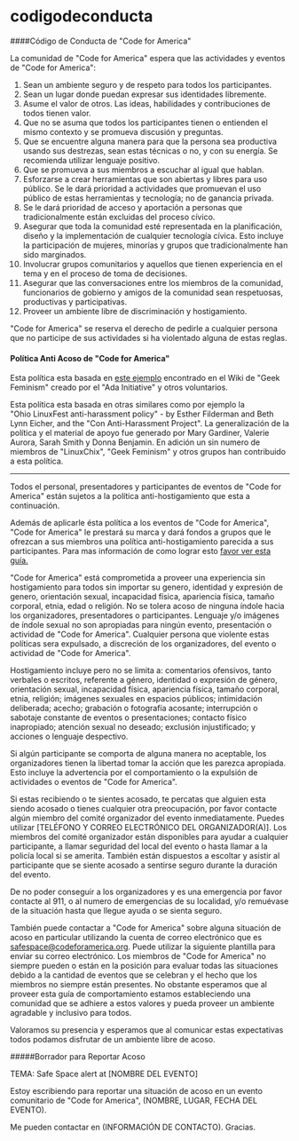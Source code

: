 codigodeconducta
=============

####Código de Conducta de "Code for America"

La comunidad de "Code for America" espera que las actividades y eventos de "Code for America":

1. Sean un ambiente seguro y de respeto para todos los participantes.
2. Sean un lugar donde puedan expresar sus identidades libremente.
3. Asume el valor de otros. Las ideas, habilidades y contribuciones de todos tienen valor.
4. Que no se asuma que todos los participantes tienen o entienden el mismo contexto y se promueva discusión y preguntas.
5. Que se encuentre alguna manera para que la persona sea productiva usando sus destrezas, sean estas técnicas o no, y con su energía. Se recomienda utilizar lenguaje positivo.
6. Que se promueva a sus miembros a escuchar al igual que hablan.
7. Esforzarse a crear herramientas que son abiertas y libres para uso público. Se le dará prioridad a actividades que promuevan el uso público de estas herramientas y tecnología; no de ganancia privada.
8. Se le dará prioridad de acceso y aportación a personas que tradicionalmente están excluidas del proceso cívico.
9. Asegurar que toda la comunidad esté representada en la planificación, diseño y la implementación de cualquier tecnología cívica. Esto incluye la participación de mujeres, minorías y grupos que tradicionalmente han sido marginados.
10. Involucrar grupos comunitarios y aquellos que tienen experiencia en el tema y en el proceso de toma de decisiones.
11. Asegurar que las conversaciones entre los miembros de la comunidad, funcionarios de gobierno y amigos de la comunidad sean respetuosas, productivas y participativas.
12. Proveer un ambiente libre de discriminación y hostigamiento.

"Code for America" se reserva el derecho de pedirle a cualquier persona que no participe de sus actividades si ha violentado alguna de estas reglas.


#### Política Anti Acoso de "Code for America"

Esta política esta basada en [este ejemplo](http://geekfeminism.wikia.com/wiki/Conference_anti-harassment/Policy) encontrado en el Wiki de "Geek Feminism" creado por el "Ada Initiative" y otros voluntarios.

Esta política esta basada en otras similares como por ejemplo la  
"Ohio LinuxFest anti-harassment policy" - by Esther Filderman and Beth Lynn Eicher, and the "Con Anti-Harassment Project". La generalización de la política y el material de apoyo fue generado por Mary Gardiner, Valerie Aurora, Sarah Smith y Donna Benjamin. En adición un sin numero de miembros de "LinuxChix", "Geek Feminism" y otros grupos han contribuido a esta política.

* * * 

Todos el personal, presentadores y participantes de eventos de "Code for America" están sujetos a la política anti-hostigamiento que esta a continuación.

Además de aplicarle ésta política a los eventos de "Code for America", "Code for America" le prestará su marca y dará fondos a grupos que le ofrezcan a sus miembros una política anti-hostigamiento parecida a sus participantes. Para mas información de como lograr esto [favor ver esta guía.](https://docs.google.com/a/codeforamerica.org/document/d/1Zg2FDt7awgfCmdcbzMwKHMb1A7KDOhs_z7ibCb3TLLQ/edit)

"Code for America" está comprometida a proveer una experiencia sin hostigamiento para todos sin importar su genero, identidad y expresión de genero, orientación sexual, incapacidad física, apariencia física, tamaño corporal, etnia, edad o religión. No se tolera acoso de ninguna índole hacia los organizadores, presentadores o participantes. Lenguaje y/o imágenes de índole sexual no son apropiadas para ningún evento, presentación o actividad de "Code for America". Cualquier persona que violente estas políticas sera expulsado, a discreción de los organizadores, del evento o actividad de "Code for America".

Hostigamiento incluye pero no se limita a: comentarios ofensivos, tanto verbales o escritos, referente a género, identidad o expresión de género, orientación sexual, incapacidad física, apariencia física, tamaño corporal, etnia, religión; imágenes sexuales en espacios públicos; intimidación deliberada; acecho; grabación o fotografía acosante; interrupción o sabotaje constante de eventos o presentaciones; contacto físico inapropiado; atención sexual no deseado; exclusión injustificado; y acciones o lenguaje despectivo.

Si algún participante se comporta de alguna manera no aceptable, los organizadores tienen la libertad tomar la acción que les parezca apropiada. Esto incluye la advertencia por el comportamiento o la expulsión de actividades o eventos de "Code for America".

Si estas recibiendo o te sientes acosado, te percatas que alguien esta siendo acosado o tienes cualquier otra preocupación, por favor contacte algún miembro del comité organizador del evento inmediatamente. Puedes utilizar [TELÉFONO Y CORREO ELECTRÓNICO DEL ORGANIZADOR(A)]. Los miembros del comité organizador están disponibles para ayudar a cualquier participante, a llamar seguridad del local del evento o hasta llamar a la policía local si se amerita. También están dispuestos a escoltar y asistir al participante que se siente acosado a sentirse seguro durante la duración del evento.

De no poder conseguir a los organizadores y es una emergencia por favor contacte al 911, o al numero de emergencias de su localidad, y/o remuévase de la situación hasta que llegue ayuda o se sienta seguro.

También puede contactar a "Code for America" sobre alguna situación de acoso en particular utilizando la cuenta de correo electrónico que es safespace@codeforamerica.org. Puede utilizar la siguiente plantilla para enviar su correo electrónico. Los miembros de "Code for America" no siempre pueden o están en la posición para evaluar todas las situaciones debido a la cantidad de eventos que se celebran y el hecho que los miembros no siempre están presentes. No obstante esperamos que al proveer esta guía de comportamiento estamos estableciendo una comunidad que se adhiere a estos valores y pueda proveer un ambiente agradable y inclusivo para todos.

Valoramos su presencia y esperamos que al comunicar estas expectativas todos podamos disfrutar de un ambiente libre de acoso.

#####Borrador para Reportar Acoso

TEMA: Safe Space alert at [NOMBRE DEL EVENTO]

Estoy escribiendo para reportar una situación de acoso en un evento comunitario de "Code for America", (NOMBRE, LUGAR, FECHA DEL EVENTO). 

Me pueden contactar en (INFORMACIÓN DE CONTACTO). Gracias.

